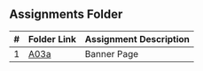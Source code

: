##  Assignments Folder

|   #   | Folder Link | Assignment Description |
| :---: | ----------- | ---------------------- |
|   1   |    [A03a](https://github.com/JoshCAtl/3013-Algorithms-Cupp/blob/main/Assignments/A03)      |         Banner Page               |
